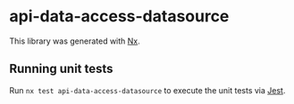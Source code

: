 # api-data-access-datasource

This library was generated with [Nx](https://nx.dev).

## Running unit tests

Run `nx test api-data-access-datasource` to execute the unit tests via [Jest](https://jestjs.io).
